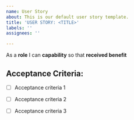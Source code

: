 ```yaml
---
name: User Story
about: This is our default user story template.
title: 'USER STORY: <TITLE>'
labels: ''
assignees: ''

---
```


As a **role** I can **capability** so that **received benefit**

## Acceptance Criteria:

- [ ] Acceptance criteria 1

- [ ] Acceptance criteria 2

- [ ] Acceptance criteria 3
